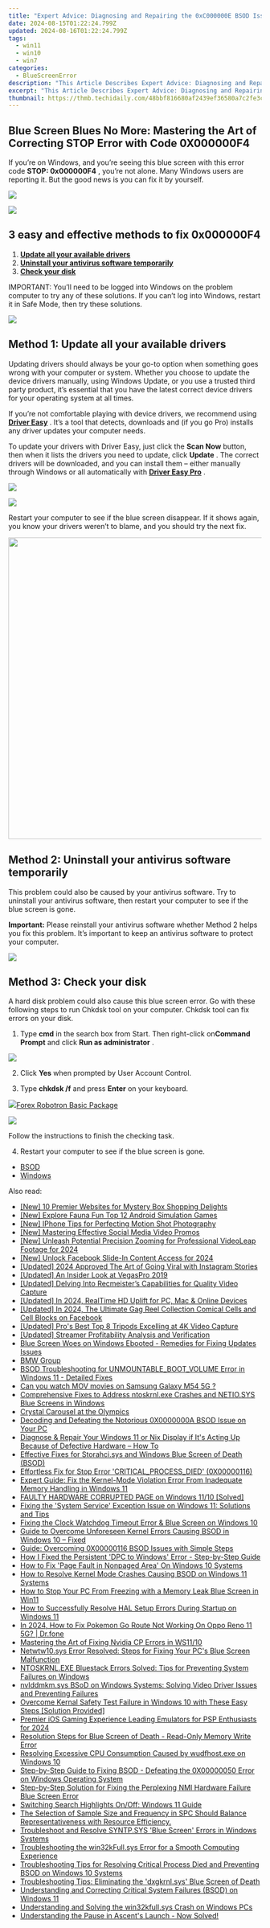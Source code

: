 ```yaml
---
title: "Expert Advice: Diagnosing and Repairing the 0xC000000E BSOD Issue"
date: 2024-08-15T01:22:24.799Z
updated: 2024-08-16T01:22:24.799Z
tags:
  - win11
  - win10
  - win7
categories:
  - BlueScreenError
description: "This Article Describes Expert Advice: Diagnosing and Repairing the 0xC000000E BSOD Issue"
excerpt: "This Article Describes Expert Advice: Diagnosing and Repairing the 0xC000000E BSOD Issue"
thumbnail: https://thmb.techidaily.com/48bbf816680af2439ef36580a7c2fe3c4155339daebaab90b2926193e2ffe8d4.png
---
```


## Blue Screen Blues No More: Mastering the Art of Correcting STOP Error with Code 0X000000F4

If you’re on Windows, and you’re seeing this blue screen with this error code **STOP: 0x000000F4** , you’re not alone. Many Windows users are reporting it. But the good news is you can fix it by yourself.

<!-- affiliate ads begin -->
<a href="https://shop.systoolsgroup.com/affiliate.php?ACCOUNT=SYSTOOBY&AFFILIATE=108875&PATH=https%3A%2F%2Fwww.systoolsgroup.com%3FAFFILIATE%3D108875%26RESOURCE%3DSysTools%2BSQL%2BRecovery"><img src="https://www.systoolsgroup.com/box/sql-recovery.png" border="0"></a>
<!-- affiliate ads end -->
![](https://images.drivereasy.com/wp-content/uploads/2017/10/img_59db357b3699e.jpg)

## 3 easy and effective methods to fix 0x000000F4

1. **[Update all your available drivers](https://tools.techidaily.com/drivereasy/download/)**
2. **[Uninstall your antivirus software temporarily](https://tools.techidaily.com/drivereasy/download/)**
3. **[Check your disk](https://tools.techidaily.com/drivereasy/download/)**

 IMPORTANT: You’ll need to be logged into Windows on the problem computer to try any of these solutions. If you can’t log into Windows, restart it in Safe Mode, then try these solutions.

<!-- affiliate ads begin -->
<a href="https://store.movavi.com/affiliate.php?ACCOUNT=MOVAVI&AFFILIATE=108875&PATH=https%3A%2F%2Fwww.movavi.com%3FAFFILIATE%3D108875%26RESOURCE%3DMovavi%2BVideo%2BEditor%2Bbox"><img src="https://mcusercontent.com/0885a03ded3d480dca9287f12/images/6d3207fd-9f15-4c21-f0ad-59c68e6a7e2a.png" border="0"></a>
<!-- affiliate ads end -->
## Method 1: Update all your available drivers

 Updating drivers should always be your go-to option when something goes wrong with your computer or system. Whether you choose to update the device drivers manually, using Windows Update, or you use a trusted third party product, it’s essential that you have the latest correct device drivers for your operating system at all times.

 If you’re not comfortable playing with device drivers, we recommend using [**Driver Easy**](https://tools.techidaily.com/drivereasy/download/) . It’s a tool that detects, downloads and (if you go Pro) installs any driver updates your computer needs.

 To update your drivers with Driver Easy, just click the **Scan Now**   button, then when it lists the drivers you need to update, click **Update** . The correct drivers will be downloaded, and you can install them – either manually through Windows or all automatically with [**Driver Easy Pro**](https://tools.techidaily.com/drivereasy/download/) .

<!-- affiliate ads begin -->
<a href="https://shop.systoolsgroup.com/affiliate.php?ACCOUNT=SYSTOOBY&AFFILIATE=108875&PATH=https%3A%2F%2Fwww.systoolsgroup.com%3FAFFILIATE%3D108875%26RESOURCE%3D%2BSysTools%2BOutlook%2BRecovery"><img src="https://www.systoolsgroup.com/box/outlook-recovery.png" border="0"></a>
<!-- affiliate ads end -->
![](https://images.drivereasy.com/wp-content/uploads/2017/08/img_599a5be1336da.jpg)

 Restart your computer to see if the blue screen disappear. If it shows again, you know your drivers weren’t to blame, and you should try the next fix.

<!-- affiliate ads begin -->
<a href="https://appsumo.8odi.net/c/5597632/2082526/7443" target="_top" id="2082526"><img src="//a.impactradius-go.com/display-ad/7443-2082526" border="0" alt="" width="1200" height="600"/></a><img height="0" width="0" src="https://appsumo.8odi.net/i/5597632/2082526/7443" style="position:absolute;visibility:hidden;" border="0" />
<!-- affiliate ads end -->
##  Method 2: Uninstall your antivirus software temporarily

 This problem could also be caused by your antivirus software. Try to uninstall your antivirus software, then restart your computer to see if the blue screen is gone.

**Important:**  Please reinstall your antivirus software whether Method 2 helps you fix this problem. It’s important to keep an antivirus software to protect your computer.

<!-- affiliate ads begin -->
<a href="https://store.bitdefender.com/affiliate.php?ACCOUNT=BITLATIN&AFFILIATE=108875&PATH=http%3A%2F%2Fwww.bitdefender.com%2Fbusiness%3FAFFILIATE%3D108875%26RESOURCE%3D30%2525%2BOff%2Ball%2BGravityZone%2BProducts"><img src="https://www.bitdefender.com/content/dam/bitdefender/business/campaign/1200X628.png" border="0"></a>
<!-- affiliate ads end -->
## Method 3: Check your disk

 A hard disk problem could also cause this blue screen error. Go with these following steps to run Chkdsk tool on your computer. Chkdsk tool can fix errors on your disk.

 1) Type **cmd**  in the search box from Start. Then right-click on**Command Prompt**  and click **Run as administrator** .

![](https://images.drivereasy.com/wp-content/uploads/2017/10/img_59db475dd7b40.png)

 2) Click **Yes**  when prompted by User Account Control.

 3) Type **chkdsk /f**  and press **Enter**  on your keyboard.

<!-- affiliate ads begin -->
<a href="https://secure.2checkout.com/order/checkout.php?PRODS=4726960&QTY=1&AFFILIATE=108875&CART=1"><img src="https://secure.avangate.com/images/merchant/5f4f7141b65a730b4efb0e0d51f63e94/products/forexrobotronbox.gif" border="0">Forex Robotron Basic Package</a>
<!-- affiliate ads end -->
![](https://images.drivereasy.com/wp-content/uploads/2017/10/img_59db47077b1d2.png)

Follow the instructions to finish the checking task.

4) Restart your computer to see if the blue screen is gone.

* [BSOD](https://tools.techidaily.com/drivereasy/download/)
* [Windows](https://tools.techidaily.com/drivereasy/download/)

<ins class="adsbygoogle"
     style="display:block"
     data-ad-format="autorelaxed"
     data-ad-client="ca-pub-7571918770474297"
     data-ad-slot="1223367746"></ins>



<ins class="adsbygoogle"
     style="display:block"
     data-ad-client="ca-pub-7571918770474297"
     data-ad-slot="8358498916"
     data-ad-format="auto"
     data-full-width-responsive="true"></ins>

<span class="atpl-alsoreadstyle">Also read:</span>
<div><ul>
<li><a href="https://extra-information.techidaily.com/new-10-premier-websites-for-mystery-box-shopping-delights/"><u>[New] 10 Premier Websites for Mystery Box Shopping Delights</u></a></li>
<li><a href="https://desktop-recording.techidaily.com/new-explore-fauna-fun-top-12-android-simulation-games/"><u>[New] Explore Fauna Fun  Top 12 Android Simulation Games</u></a></li>
<li><a href="https://extra-guidance.techidaily.com/new-iphone-tips-for-perfecting-motion-shot-photography/"><u>[New] IPhone Tips for Perfecting Motion Shot Photography</u></a></li>
<li><a href="https://facebook-video-files.techidaily.com/new-mastering-effective-social-media-video-promos/"><u>[New] Mastering Effective Social Media Video Promos</u></a></li>
<li><a href="https://vp-tips.techidaily.com/new-unleash-potential-precision-zooming-for-professional-videoleap-footage-for-2024/"><u>[New] Unleash Potential  Precision Zooming for Professional VideoLeap Footage for 2024</u></a></li>
<li><a href="https://facebook-video-content.techidaily.com/new-unlock-facebook-slide-in-content-access-for-2024/"><u>[New] Unlock Facebook Slide-In Content Access for 2024</u></a></li>
<li><a href="https://instagram-videos.techidaily.com/updated-2024-approved-the-art-of-going-viral-with-instagram-stories/"><u>[Updated] 2024 Approved  The Art of Going Viral with Instagram Stories</u></a></li>
<li><a href="https://extra-information.techidaily.com/updated-an-insider-look-at-vegaspro-2019/"><u>[Updated] An Insider Look at VegasPro 2019</u></a></li>
<li><a href="https://desktop-recording.techidaily.com/updated-delving-into-recmeisters-capabilities-for-quality-video-capture/"><u>[Updated] Delving Into Recmeister’s Capabilities for Quality Video Capture</u></a></li>
<li><a href="https://article-knowledge.techidaily.com/updated-in-2024-realtime-hd-uplift-for-pc-mac-and-online-devices/"><u>[Updated] In 2024, RealTime HD Uplift for PC, Mac & Online Devices</u></a></li>
<li><a href="https://facebook-clips.techidaily.com/updated-in-2024-the-ultimate-gag-reel-collection-comical-cells-and-cell-blocks-on-facebook/"><u>[Updated] In 2024, The Ultimate Gag Reel Collection  Comical Cells and Cell Blocks on Facebook</u></a></li>
<li><a href="https://extra-guidance.techidaily.com/updated-pros-best-top-8-tripods-excelling-at-4k-video-capture/"><u>[Updated] Pro's Best  Top 8 Tripods Excelling at 4K Video Capture</u></a></li>
<li><a href="https://youtube-tips.techidaily.com/ed-streamer-profitability-analysis-and-verification/"><u>[Updated] Streamer Profitability Analysis and Verification</u></a></li>
<li><a href="https://blue-screen-error.techidaily.com/blue-screen-woes-on-windows-ebooted-remedies-for-fixing-updates-issues/"><u>Blue Screen Woes on Windows Ebooted - Remedies for Fixing Updates Issues</u></a></li>
<li><a href="https://blue-screen-error.techidaily.com/bmw-group/"><u>BMW Group</u></a></li>
<li><a href="https://blue-screen-error.techidaily.com/bsod-troubleshooting-for-unmountablebootvolume-error-in-windows-11-detailed-fixes/"><u>BSOD Troubleshooting for UNMOUNTABLE_BOOT_VOLUME Error in Windows 11 - Detailed Fixes</u></a></li>
<li><a href="https://phone-solutions.techidaily.com/can-you-watch-mov-movies-on-samsung-galaxy-m54-5g-by-aiseesoft-video-converter-play-mov-on-android/"><u>Can you watch MOV movies on Samsung Galaxy M54 5G ?</u></a></li>
<li><a href="https://blue-screen-error.techidaily.com/comprehensive-fixes-to-address-ntoskrnlexe-crashes-and-netiosys-blue-screens-in-windows/"><u>Comprehensive Fixes to Address ntoskrnl.exe Crashes and NETIO.SYS Blue Screens in Windows</u></a></li>
<li><a href="https://fox-boxes.techidaily.com/crystal-carousel-at-the-olympics/"><u>Crystal Carousel at the Olympics</u></a></li>
<li><a href="https://blue-screen-error.techidaily.com/decoding-and-defeating-the-notorious-0x0000000a-bsod-issue-on-your-pc/"><u>Decoding and Defeating the Notorious 0X0000000A BSOD Issue on Your PC</u></a></li>
<li><a href="https://blue-screen-error.techidaily.com/diagnose-and-repair-your-windows-11-or-nix-display-if-its-acting-up-because-of-defective-hardware-how-to/"><u>Diagnose & Repair Your Windows 11 or Nix Display if It's Acting Up Because of Defective Hardware – How To</u></a></li>
<li><a href="https://blue-screen-error.techidaily.com/effective-fixes-for-storahcisys-and-windows-blue-screen-of-death-bsod/"><u>Effective Fixes for Storahci.sys and Windows Blue Screen of Death (BSOD)</u></a></li>
<li><a href="https://blue-screen-error.techidaily.com/effortless-fix-for-stop-error-criticalprocessdied-0x00000116/"><u>Effortless Fix for Stop Error 'CRITICAL_PROCESS_DIED' (0X00000116)</u></a></li>
<li><a href="https://blue-screen-error.techidaily.com/expert-guide-fix-the-kernel-mode-violation-error-from-inadequate-memory-handling-in-windows-11/"><u>Expert Guide: Fix the Kernel-Mode Violation Error From Inadequate Memory Handling in Windows 11</u></a></li>
<li><a href="https://blue-screen-error.techidaily.com/faulty-hardware-corrupted-page-on-windows-1110-solved/"><u>FAULTY HARDWARE CORRUPTED PAGE on Windows 11/10 [Solved]</u></a></li>
<li><a href="https://blue-screen-error.techidaily.com/fixing-the-system-service-exception-issue-on-windows-11-solutions-and-tips/"><u>Fixing the 'System Service' Exception Issue on Windows 11: Solutions and Tips</u></a></li>
<li><a href="https://blue-screen-error.techidaily.com/fixing-the-clock-watchdog-timeout-error-and-blue-screen-on-windows-10/"><u>Fixing the Clock Watchdog Timeout Error & Blue Screen on Windows 10</u></a></li>
<li><a href="https://blue-screen-error.techidaily.com/guide-to-overcome-unforeseen-kernel-errors-causing-bsod-in-windows-10-fixed/"><u>Guide to Overcome Unforeseen Kernel Errors Causing BSOD in Windows 10 – Fixed</u></a></li>
<li><a href="https://blue-screen-error.techidaily.com/guide-overcoming-0x00000116-bsod-issues-with-simple-steps/"><u>Guide: Overcoming 0X00000116 BSOD Issues with Simple Steps</u></a></li>
<li><a href="https://blue-screen-error.techidaily.com/how-i-fixed-the-persistent-dpc-to-windows-error-step-by-step-guide/"><u>How I Fixed the Persistent 'DPC to Windows' Error - Step-by-Step Guide</u></a></li>
<li><a href="https://blue-screen-error.techidaily.com/how-to-fix-page-fault-in-nonpaged-area-on-windows-10-systems/"><u>How to Fix 'Page Fault in Nonpaged Area' On Windows 10 Systems</u></a></li>
<li><a href="https://blue-screen-error.techidaily.com/how-to-resolve-kernel-mode-crashes-causing-bsod-on-windows-11-systems/"><u>How to Resolve Kernel Mode Crashes Causing BSOD on Windows 11 Systems</u></a></li>
<li><a href="https://blue-screen-error.techidaily.com/how-to-stop-your-pc-from-freezing-with-a-memory-leak-blue-screen-in-win11/"><u>How to Stop Your PC From Freezing with a Memory Leak Blue Screen in Win11</u></a></li>
<li><a href="https://blue-screen-error.techidaily.com/how-to-successfully-resolve-hal-setup-errors-during-startup-on-windows-11/"><u>How to Successfully Resolve HAL Setup Errors During Startup on Windows 11</u></a></li>
<li><a href="https://android-pokemon-go.techidaily.com/in-2024-how-to-fix-pokemon-go-route-not-working-on-oppo-reno-11-5g-drfone-by-drfone-virtual-android/"><u>In 2024, How to Fix Pokemon Go Route Not Working On Oppo Reno 11 5G? | Dr.fone</u></a></li>
<li><a href="https://windows11.techidaily.com/mastering-the-art-of-fixing-nvidia-cp-errors-in-ws1110/"><u>Mastering the Art of Fixing Nvidia CP Errors in WS11/10</u></a></li>
<li><a href="https://blue-screen-error.techidaily.com/netwtw10sys-error-resolved-steps-for-fixing-your-pcs-blue-screen-malfunction/"><u>Netwtw10.sys Error Resolved: Steps for Fixing Your PC's Blue Screen Malfunction</u></a></li>
<li><a href="https://blue-screen-error.techidaily.com/ntoskrnlexe-bluestack-errors-solved-tips-for-preventing-system-failures-on-windows/"><u>NTOSKRNL.EXE Bluestack Errors Solved: Tips for Preventing System Failures on Windows</u></a></li>
<li><a href="https://blue-screen-error.techidaily.com/nvlddmkmsys-bsod-on-windows-systems-solving-video-driver-issues-and-preventing-failures/"><u>nvlddmkm.sys BSoD on Windows Systems: Solving Video Driver Issues and Preventing Failures</u></a></li>
<li><a href="https://blue-screen-error.techidaily.com/overcome-kernal-safety-test-failure-in-windows-10-with-these-easy-steps-solution-provided/"><u>Overcome Kernal Safety Test Failure in Windows 10 with These Easy Steps [Solution Provided]</u></a></li>
<li><a href="https://video-capture.techidaily.com/premier-ios-gaming-experience-leading-emulators-for-psp-enthusiasts-for-2024/"><u>Premier iOS Gaming Experience  Leading Emulators for PSP Enthusiasts for 2024</u></a></li>
<li><a href="https://blue-screen-error.techidaily.com/resolution-steps-for-blue-screen-of-death-read-only-memory-write-error/"><u>Resolution Steps for Blue Screen of Death - Read-Only Memory Write Error</u></a></li>
<li><a href="https://common-error.techidaily.com/resolving-excessive-cpu-consumption-caused-by-wudfhostexe-on-windows-10/"><u>Resolving Excessive CPU Consumption Caused by wudfhost.exe on Windows 10</u></a></li>
<li><a href="https://blue-screen-error.techidaily.com/step-by-step-guide-to-fixing-bsod-defeating-the-0x00000050-error-on-windows-operating-system/"><u>Step-by-Step Guide to Fixing BSOD - Defeating the 0X00000050 Error on Windows Operating System</u></a></li>
<li><a href="https://blue-screen-error.techidaily.com/step-by-step-solution-for-fixing-the-perplexing-nmi-hardware-failure-blue-screen-error/"><u>Step-by-Step Solution for Fixing the Perplexing NMI Hardware Failure Blue Screen Error</u></a></li>
<li><a href="https://windows11.techidaily.com/switching-search-highlights-onoff-windows-11-guide/"><u>Switching Search Highlights On/Off: Windows 11 Guide</u></a></li>
<li><a href="https://blue-screen-error.techidaily.com/the-selection-of-sample-size-and-frequency-in-spc-should-balance-representativeness-with-resource-efficiency/"><u>The Selection of Sample Size and Frequency in SPC Should Balance Representativeness with Resource Efficiency.</u></a></li>
<li><a href="https://blue-screen-error.techidaily.com/troubleshoot-and-resolve-syntpsys-blue-screen-errors-in-windows-systems/"><u>Troubleshoot and Resolve SYNTP.SYS 'Blue Screen' Errors in Windows Systems</u></a></li>
<li><a href="https://blue-screen-error.techidaily.com/troubleshooting-the-win32kfullsys-error-for-a-smooth-computing-experience/"><u>Troubleshooting the win32kFull.sys Error for a Smooth Computing Experience</u></a></li>
<li><a href="https://blue-screen-error.techidaily.com/troubleshooting-tips-for-resolving-critical-process-died-and-preventing-bsod-on-windows-10-systems/"><u>Troubleshooting Tips for Resolving Critical Process Died and Preventing BSOD on Windows 10 Systems</u></a></li>
<li><a href="https://blue-screen-error.techidaily.com/troubleshooting-tips-eliminating-the-dxgkrnlsys-blue-screen-of-death/"><u>Troubleshooting Tips: Eliminating the 'dxgkrnl.sys' Blue Screen of Death</u></a></li>
<li><a href="https://blue-screen-error.techidaily.com/understanding-and-correcting-critical-system-failures-bsod-on-windows-11/"><u>Understanding and Correcting Critical System Failures (BSOD) on Windows 11</u></a></li>
<li><a href="https://blue-screen-error.techidaily.com/understanding-and-solving-the-win32kfullsys-crash-on-windows-pcs/"><u>Understanding and Solving the win32kfull.sys Crash on Windows PCs</u></a></li>
<li><a href="https://win-answers.techidaily.com/1723010734126-understanding-the-pause-in-ascents-launch-now-solved/"><u>Understanding the Pause in Ascent's Launch - Now Solved!</u></a></li>
</ul></div>

